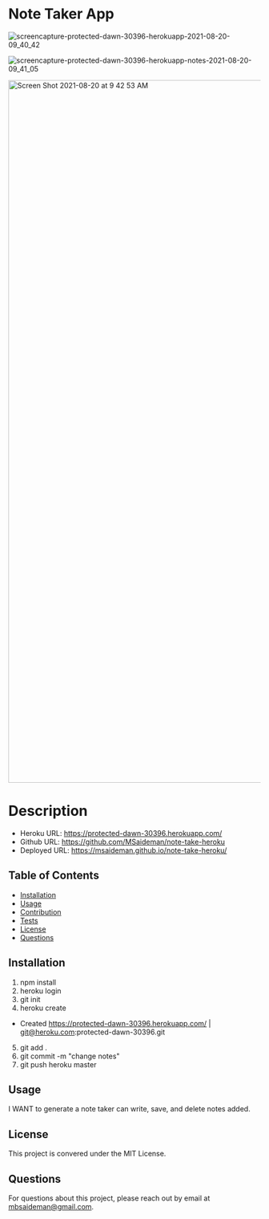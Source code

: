 # Note Taker App

![screencapture-protected-dawn-30396-herokuapp-2021-08-20-09_40_42](https://user-images.githubusercontent.com/82477037/130242419-090d2d78-e90c-49dc-8706-3484d728d400.png)

![screencapture-protected-dawn-30396-herokuapp-notes-2021-08-20-09_41_05](https://user-images.githubusercontent.com/82477037/130242454-43546477-c5d0-461b-8aa8-7907439665cb.png)

<img width="1400" alt="Screen Shot 2021-08-20 at 9 42 53 AM" src="https://user-images.githubusercontent.com/82477037/130242521-f692e2f5-3241-4644-9cc8-8a57e070557c.png">

# Description

- Heroku URL: https://protected-dawn-30396.herokuapp.com/
- Github URL: https://github.com/MSaideman/note-take-heroku
- Deployed URL: https://msaideman.github.io/note-take-heroku/

## Table of Contents

- [Installation](#installation)
- [Usage](#usage)
- [Contribution](#contribution)
- [Tests](#tests)
- [License](#license)
- [Questions](#questions)

## Installation

1. npm install
2. heroku login
3. git init
4. heroku create

- Created https://protected-dawn-30396.herokuapp.com/ | git@heroku.com:protected-dawn-30396.git

5. git add .
6. git commit -m "change notes"
7. git push heroku master

## Usage

I WANT to generate a note taker can write, save, and delete notes added.

## License

This project is convered under the MIT License.

## Questions

For questions about this project, please reach out by email at mbsaideman@gmail.com.
